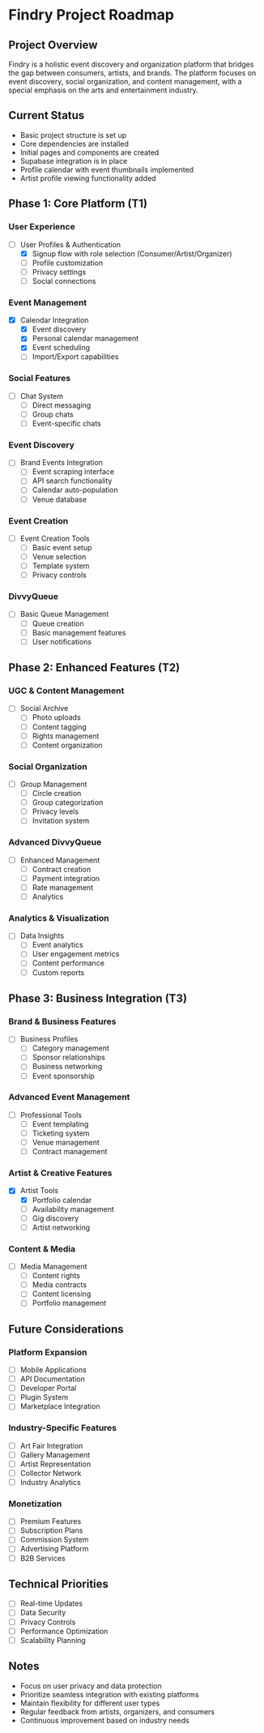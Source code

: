 
# Findry Project Roadmap

## Project Overview
Findry is a holistic event discovery and organization platform that bridges the gap between consumers, artists, and brands. The platform focuses on event discovery, social organization, and content management, with a special emphasis on the arts and entertainment industry.

## Current Status
- Basic project structure is set up
- Core dependencies are installed
- Initial pages and components are created
- Supabase integration is in place
- Profile calendar with event thumbnails implemented
- Artist profile viewing functionality added

## Phase 1: Core Platform (T1)

### User Experience
- [ ] User Profiles & Authentication
  - [x] Signup flow with role selection (Consumer/Artist/Organizer)
  - [ ] Profile customization
  - [ ] Privacy settings
  - [ ] Social connections

### Event Management
- [x] Calendar Integration
  - [x] Event discovery
  - [x] Personal calendar management
  - [x] Event scheduling
  - [ ] Import/Export capabilities

### Social Features
- [ ] Chat System
  - [ ] Direct messaging
  - [ ] Group chats
  - [ ] Event-specific chats

### Event Discovery
- [ ] Brand Events Integration
  - [ ] Event scraping interface
  - [ ] API search functionality
  - [ ] Calendar auto-population
  - [ ] Venue database

### Event Creation
- [ ] Event Creation Tools
  - [ ] Basic event setup
  - [ ] Venue selection
  - [ ] Template system
  - [ ] Privacy controls

### DivvyQueue
- [ ] Basic Queue Management
  - [ ] Queue creation
  - [ ] Basic management features
  - [ ] User notifications

## Phase 2: Enhanced Features (T2)

### UGC & Content Management
- [ ] Social Archive
  - [ ] Photo uploads
  - [ ] Content tagging
  - [ ] Rights management
  - [ ] Content organization

### Social Organization
- [ ] Group Management
  - [ ] Circle creation
  - [ ] Group categorization
  - [ ] Privacy levels
  - [ ] Invitation system

### Advanced DivvyQueue
- [ ] Enhanced Management
  - [ ] Contract creation
  - [ ] Payment integration
  - [ ] Rate management
  - [ ] Analytics

### Analytics & Visualization
- [ ] Data Insights
  - [ ] Event analytics
  - [ ] User engagement metrics
  - [ ] Content performance
  - [ ] Custom reports

## Phase 3: Business Integration (T3)

### Brand & Business Features
- [ ] Business Profiles
  - [ ] Category management
  - [ ] Sponsor relationships
  - [ ] Business networking
  - [ ] Event sponsorship

### Advanced Event Management
- [ ] Professional Tools
  - [ ] Event templating
  - [ ] Ticketing system
  - [ ] Venue management
  - [ ] Contract management

### Artist & Creative Features
- [x] Artist Tools
  - [x] Portfolio calendar
  - [ ] Availability management
  - [ ] Gig discovery
  - [ ] Artist networking

### Content & Media
- [ ] Media Management
  - [ ] Content rights
  - [ ] Media contracts
  - [ ] Content licensing
  - [ ] Portfolio management

## Future Considerations

### Platform Expansion
- [ ] Mobile Applications
- [ ] API Documentation
- [ ] Developer Portal
- [ ] Plugin System
- [ ] Marketplace Integration

### Industry-Specific Features
- [ ] Art Fair Integration
- [ ] Gallery Management
- [ ] Artist Representation
- [ ] Collector Network
- [ ] Industry Analytics

### Monetization
- [ ] Premium Features
- [ ] Subscription Plans
- [ ] Commission System
- [ ] Advertising Platform
- [ ] B2B Services

## Technical Priorities
- [ ] Real-time Updates
- [ ] Data Security
- [ ] Privacy Controls
- [ ] Performance Optimization
- [ ] Scalability Planning

## Notes
- Focus on user privacy and data protection
- Prioritize seamless integration with existing platforms
- Maintain flexibility for different user types
- Regular feedback from artists, organizers, and consumers
- Continuous improvement based on industry needs 
